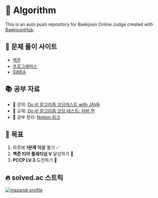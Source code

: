 # 🧠 Algorithm

This is an auto push repository for Baekjoon Online Judge created with [BaekjoonHub](https://github.com/BaekjoonHub/BaekjoonHub).

## 🔗 문제 풀이 사이트
- [백준](https://www.acmicpc.net/)
- [프로그래머스](https://school.programmers.co.kr/learn/challenges?order=recent&partIds=56389)
- [SWEA](https://swexpertacademy.com/main/code/problem/problemList.do)

## 📚 공부 자료
- 📘 강의: [Do it! 알고리즘 코딩테스트 with JAVA](https://www.inflearn.com/course/%EB%91%90%EC%9E%87-%EC%95%8C%EA%B3%A0%EB%A6%AC%EC%A6%98-%EC%BD%94%EB%94%A9%ED%85%8C%EC%8A%A4%ED%8A%B8-%EC%9E%90%EB%B0%94)
- 📖 교재: [Do it! 알고리즘 코딩 테스트: 자바 편](https://product.kyobobook.co.kr/detail/S000001818060)
- 📝 공부 정리: [Notion 링크](https://modern-mass-22a.notion.site/1d7ebd9d2aa480bdaa4bc4efe5e1532b?source=copy_link)

## 🎯 목표
1. 하루에 **1문제 이상** 풀기 ✅
2. **백준 티어 플래티넘 V** 달성하기 🥇
3. **PCCP LV.3** 도전하기 🚀

## 🔥 solved.ac 스트릭

[![mazandi profile](https://mazandi.herokuapp.com/api?handle=jinwon0988&theme=warm)](https://solved.ac/jinwon0988)
